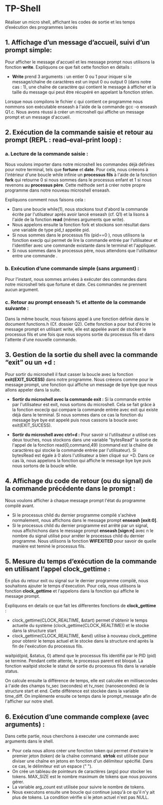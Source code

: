 # TP-Shell
Réaliser un micro shell, affichant les codes de sortie et les temps d’exécution des programmes lancés

## 1. Affichage d’un message d’accueil, suivi d’un prompt simple: 
Pour afficher le message d'accueil et les message prompt nous utilisons la fonction **write**. 
Expliquons ce que fait cette fonction en détails : 
- **Write** prend 3 arguments : un entier 0 ou 1 pour iniquer si le message/chaîne de caractères est un input 0 ou output 0 (dans notre cas : 1), une chaîne de caractère qui contient le message à afficher et la taille du message qui peut être récupéré en appelant la fonction strlen.

Lorsque nous compilons le fichier c qui contient ce programme nous nommons son exécutable enseash à l'aide de la commande gcc -o enseash Q1.c. Nous avons réussi à créer un microshell qui affiche un message prompt et un message d'accueil.

## 2. Exécution de la commande saisie et retour au prompt (REPL : read–eval–print loop) :
### a. Lecture de la commande saisie : 
Nous voulons importer dans notre microshell les commandes déjà définies pour notre terminal, tels que **fortune** et **date**. 
Pour cela, nous créeons à l'intérieur d'une boucle while infinie un **processus fils** à l'aide de la fonction **fork** qui retourne 0 si nous sommes dans le processus enfant et 1 si nous revenons au **processus père**. Cette méthode sert à créer notre propre programme dans notre nouveau microshell enseash. 

Expliquons comment nous faisons cela :
- Dans une boucle while(1), nous stockons tout d'abord la commande écrite par l'utilsateur après avoir lancé enseash (cf. Q1) et la lisons à l'aide de la fonction **read** (mêmes arguments que write).
- Nous appelons ensuite la fonction fork et stockons son résultat dans une variable de type pid_t appelée pid.
- Si nous sommes dans le processus fils (pid==0 ), nous utilisons la fonction execlp qui permet de lire la commande entrée par l'utilisateur et l'identifier avec une commande existante dans le terminal et l'appliquer.
- Si nous sommes dans le processus père, nous attendons que l'utilsateur entre une commande .

### b. Exécution d’une commande simple (sans argument) :
Pour l'instant, nous sommes arrivées à exécuter des commandes dans notre microshell tels que fortune et date. Ces commandes ne prennent aucun argument.

### c. Retour au prompt enseash % et attente de la commande suivante :
Dans la même boucle, nous faisons appel à une fonction définie dans le document functions.h (Cf. dossier Q2). Cette fonction a pour but d'écrire le message prompt en utilisant write, elle est appelée avant de stocker le processus fils et une fois que nous soyons sortie du processus fils et dans l'attente d'une nouvelle commande.
 
## 3. Gestion de la sortie du shell avec la commande “exit” ou un <ctrl>+d : 
Pour sortir du microshell il faut casser la boucle avec la fonction **exit(EXIT_SUCESS)** dans notre programme.
Nous créeons comme pour le message prompt, une fonction qui affiche un message de bye bye que nous allons appeler dans la suite.

- **Sortir du microshell avec la commande exit :**
Si la commande entrée par l'utilisateur est exit, nous sortons du microshell. Cela se fait grâce à la fonction exceclp qui compare la commande entrée avec exit qui existe déjà dans le terminal. Si nous sommes dans ce cas la fonction du message bye bye est appelé puis nous cassons la boucle avec exit(EXIT_SUCESS).

- **Sortir du microshell avec ctrl+d :**
Pour savoir si l'utilisateur a utilisé ces deux touches, nous stockons dans une variable "bytesRead" la sortie de l'appel de la fonction read(0,command,49) (command est la chaîne de caractères qui stocke la commande entrée par l'utilisateur). Si bytesRead est égale à 0 alors l'utilisateur a bien cliqué sur <ctrl>+D. Dans ce cas là, nous appelons la fonction qui affiche le message bye bye puis nous sortons de la boucle while. 

## 4. Affichage du code de retour (ou du signal) de la commande précédente dans le prompt :
Nous voulons afficher à chaque message prompt l'état du programme compilé avant. 

- Si le processus child du dernier programme compilé s'achève normalement, nous affichons dans le message prompt **enseash [exit:0]**.
- Si le processus child du dernier programme est arrêté par un signal, nous affichichons dans le message prompt **enseash [sign:n]** avec n le nombre du signal utilisé pour arréter le processus child du dernier programme.
Nous utilisons la fonction **WIFEXITED** pour savoir de quelle manière est teminé le processus fils.

## 5. Mesure du temps d’exécution de la commande en utilisant l’appel clock_gettime :
En plus du retour exit ou signal sur le dernier programme compilé, nous souhaitons ajouter le temps d'éxecution. 
Pour cela, nous utilisons la fonction **clock_gettime** et l'appelons dans la fonction qui affiche le message prompt. 

Expliquons en details ce que fait les differentes fonctions de **clock_gettime** :
- clock_gettime(CLOCK_REALTIME, &start) permet d'obtenir le temps actuelle du système (clock_gettime(CLOCK_REALTIME)) et le stocke dans la structure start
- clock_gettime(CLOCK_REALTIME, &end) utilise à nouveau clock_gettime pour obtenir le temps actuel et le stocke dans la structure end après la fin de l'exécution du processus fils.

waitpid(pid, &status, 0) attend que le processus fils identifié par le PID (pid) se termine. Pendant cette attente, le processus parent est bloqué. La fonction waitpid stocke le statut de sortie du processus fils dans la variable status.

On calcule ensuite la différence de temps, elle est calculée en millisecondes à l'aide des champs tv_sec (secondes) et tv_nsec (nanosecondes) de la structure start et end. Cette différence est stockée dans la variable time_diff.
On implémente ensuite ce temps dans le prompt_message afin de l'afficher sur notre shell.

## 6. Exécution d’une commande complexe (avec arguments) :
Dans cette partie, nous cherchons à executer une commande avec arguments dans le shell.

- Pour cela nous allons créer une fonction token qui permet d'extraire le premier jeton (token) de la chaîne command. **strtok** est utilisée pour diviser une chaîne en jetons en fonction d'un délimiteur spécifié. Dans ce cas, le délimiteur est un espace (" ").
- On crée un tableau de pointeurs de caractères (args) pour stocker les tokens. MAX_SIZE est le nombre maximum de tokens que nous pouvons gérer.
- La variable arg_count est utilisée pour suivre le nombre de tokens.
- Nous executons ensuite une boucle qui continue jusqu'à ce qu'il n'y ait plus de tokens. La condition vérifie si le jeton actuel n'est pas NULL.

